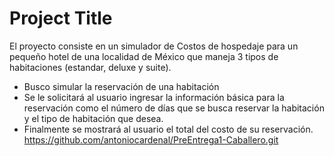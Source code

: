 # Project Title

El proyecto consiste en un simulador de Costos de hospedaje para un pequeño
hotel de una localidad de México que maneja 3 tipos de habitaciones (estandar, deluxe y suite).

* Busco simular la reservación de una habitación
* Se le solicitará al usuario ingresar la información básica para la reservación
como el número de días que se busca reservar la habitación y el tipo de habitación que desea.
* Finalmente se mostrará al usuario el total del costo de su reservación.
https://github.com/antoniocardenal/PreEntrega1-Caballero.git